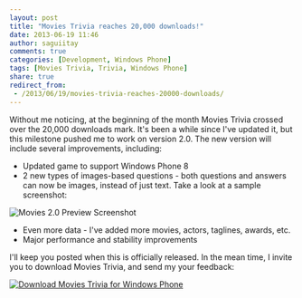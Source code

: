```yaml
---
layout: post
title: "Movies Trivia reaches 20,000 downloads!"
date: 2013-06-19 11:46
author: saguiitay
comments: true
categories: [Development, Windows Phone]
tags: [Movies Trivia, Trivia, Windows Phone]
share: true
redirect_from:
 - /2013/06/19/movies-trivia-reaches-20000-downloads/
---
```

Without me noticing, at the beginning of the month Movies Trivia crossed over the 20,000 downloads mark. It's been a while since I've updated it,
but this milestone pushed me to work on version 2.0. The new version will include several improvements, including:

- Updated game to support Windows Phone 8
- 2 new types of images-based questions - both questions and answers can now be images, instead of just text. Take a look at a sample screenshot:

 ![Movies 2.0 Preview Screenshot]({{site.url}}/images/screenshot.png)
- Even more data - I've added more movies, actors, taglines, awards, etc.
- Major performance and stability improvements

I'll keep you posted when this is officially released. In the mean time, I invite you to download Movies Trivia, and send my your feedback:

[![Download Movies Trivia for Windows Phone]({{site.url}}/images/download-en-med2.png "Download Movies Trivia for Windows Phone")](http://www.windowsphone.com/s?appid=e46152fa-1cc8-44bd-a095-4e5ad590a055)
